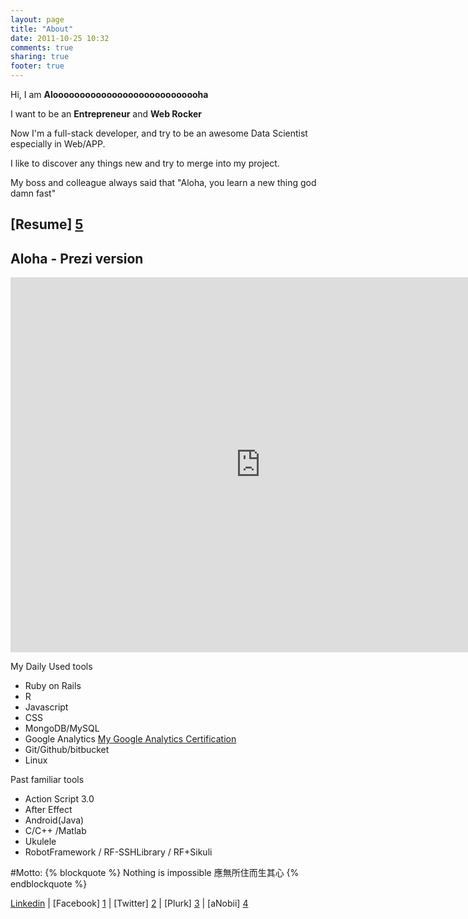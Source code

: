 ```yaml
---
layout: page
title: "About"
date: 2011-10-25 10:32
comments: true
sharing: true
footer: true
---
```


Hi, I am **Aloooooooooooooooooooooooooooha** 

I want to be an **Entrepreneur** and **Web Rocker** 

Now I'm a full-stack developer, and try to be an awesome Data Scientist especially in Web/APP.

I like to discover any things new and try to merge into my project. 

My boss and colleague always said that "Aloha, you learn a new thing god damn fast"  


## [Resume] [5]  


## Aloha - Prezi version
<iframe src="http://prezi.com/embed/0pcpwnx3gvxv/?bgcolor=ffffff&amp;lock_to_path=0&amp;autoplay=0&amp;autohide_ctrls=0&amp;features=undefined&amp;disabled_features=undefined" width="800" height="600" frameBorder="0"></iframe>

My Daily Used tools

* Ruby on Rails   	 
* R
* Javascript
* CSS
* MongoDB/MySQL 
* Google Analytics [My Google Analytics Certification](https://www.google.com/partners/?hl=zh-TW#i_profile;idtf=110397369067401303349;)
* Git/Github/bitbucket
* Linux 

Past familiar tools

* Action Script 3.0   	  
* After Effect    	  
* Android(Java)   	        
* C/C++ /Matlab 		  
* Ukulele 		 
* RobotFramework / RF-SSHLibrary / RF+Sikuli


#Motto: 
{% blockquote %}
  Nothing is impossible
  應無所住而生其心
{% endblockquote %} 

[Linkedin][6] | [Facebook] [1] | [Twitter] [2] | [Plurk] [3] | [aNobii] [4]

[1]: http://zh-tw.facebook.com/people/Aloha-Chen/818631678 	"Facebook"
[2]: http://twitter.com/#!/Al000ha 			   	"Twitter"
[3]: http://www.plurk.com/sharehoper				"Plurk"
[4]: http://www.anobii.com/01f129989be3af5d62/books 		"aNobii"
[5]: http://ccaloha.herokuapp.com/About/Resume_Aloha.pdf	"Resume"
[6]: https://tw.linkedin.com/in/alohacc     "Linkedin"
